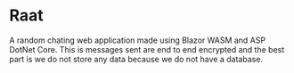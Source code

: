 # Raat
A random chating web application made using Blazor WASM and ASP DotNet Core. This is messages sent are end to end encrypted and the best part is we do not store any data because we do not have a database.
